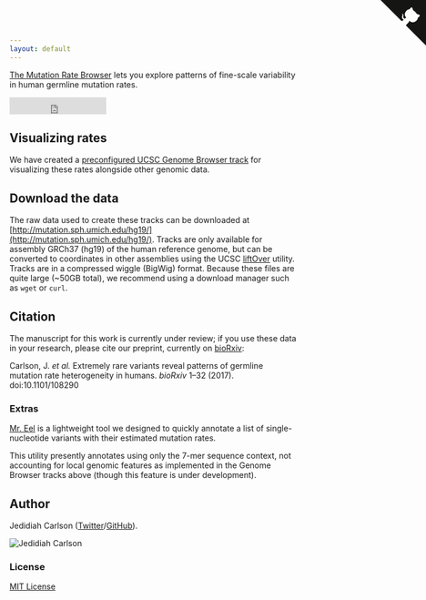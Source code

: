 ```yaml
---
layout: default
---
```


[The Mutation Rate Browser](https://goo.gl/KhDWNU) lets you explore patterns of fine-scale variability in human germline mutation rates.

<iframe src="https://ghbtns.com/github-btn.html?user=carjed&amp;repo=smaug-genetics&amp;type=watch&amp;count=true&amp;size=large"
  allowtransparency="true" frameborder="0" scrolling="0" width="170" height="30"></iframe><br>

## Visualizing rates

We have created a [preconfigured UCSC Genome Browser track](https://goo.gl/KhDWNU) for visualizing these rates alongside other genomic data.

## Download the data

The raw data used to create these tracks can be downloaded at [http://mutation.sph.umich.edu/hg19/](http://mutation.sph.umich.edu/hg19/). Tracks are only available for assembly GRCh37 (hg19) of the human reference genome, but can be converted to coordinates in other assemblies using the UCSC [liftOver](http://hgdownload.cse.ucsc.edu/goldenPath/hg17/liftOver/) utility. Tracks are in a compressed wiggle (BigWig) format. Because these files are quite large (~50GB total), we recommend using a download manager such as `wget` or `curl`.

## Citation

The manuscript for this work is currently under review; if you use these data in your research, please cite our preprint, currently on [bioRxiv](https://doi.org/10.1101/108290):

Carlson, J. *et al.* Extremely rare variants reveal patterns of germline mutation rate heterogeneity in humans. *bioRxiv* 1–32 (2017). doi:10.1101/108290

### Extras

[Mr. Eel](http://www.jedidiahcarlson.com/mr-eel/) is a lightweight tool we designed to quickly annotate a list of single-nucleotide variants with their estimated mutation rates.

This utility presently annotates using only the 7-mer sequence context, not accounting for local genomic features as implemented in the Genome Browser tracks above (though this feature is under development).

## Author

Jedidiah Carlson ([Twitter](http://twitter.com/jedmsp)/[GitHub](http://github.com/carjed)).

![Jedidiah Carlson](https://pbs.twimg.com/profile_images/595932017910513664/Z6VigTrw.jpg)

### License

[MIT License](http://chibicode.mit-license.org/)

<a href="https://github.com/carjed/smaug-genetics" class="github-corner"><svg width="80" height="80" viewBox="0 0 250 250" style="fill:#151513; color:#fff; position: absolute; top: 0; border: 0; right: 0;"><path d="M0,0 L115,115 L130,115 L142,142 L250,250 L250,0 Z"></path><path d="M128.3,109.0 C113.8,99.7 119.0,89.6 119.0,89.6 C122.0,82.7 120.5,78.6 120.5,78.6 C119.2,72.0 123.4,76.3 123.4,76.3 C127.3,80.9 125.5,87.3 125.5,87.3 C122.9,97.6 130.6,101.9 134.4,103.2" fill="currentColor" style="transform-origin: 130px 106px;" class="octo-arm"></path><path d="M115.0,115.0 C114.9,115.1 118.7,116.5 119.8,115.4 L133.7,101.6 C136.9,99.2 139.9,98.4 142.2,98.6 C133.8,88.0 127.5,74.4 143.8,58.0 C148.5,53.4 154.0,51.2 159.7,51.0 C160.3,49.4 163.2,43.6 171.4,40.1 C171.4,40.1 176.1,42.5 178.8,56.2 C183.1,58.6 187.2,61.8 190.9,65.4 C194.5,69.0 197.7,73.2 200.1,77.6 C213.8,80.2 216.3,84.9 216.3,84.9 C212.7,93.1 206.9,96.0 205.4,96.6 C205.1,102.4 203.0,107.8 198.3,112.5 C181.9,128.9 168.3,122.5 157.7,114.1 C157.9,116.9 156.7,120.9 152.7,124.9 L141.0,136.5 C139.8,137.7 141.6,141.9 141.8,141.8 Z" fill="currentColor" class="octo-body"></path></svg></a><style>.github-corner:hover .octo-arm{animation:octocat-wave 560ms ease-in-out}@keyframes octocat-wave{0%,100%{transform:rotate(0)}20%,60%{transform:rotate(-25deg)}40%,80%{transform:rotate(10deg)}}@media (max-width:500px){.github-corner:hover .octo-arm{animation:none}.github-corner .octo-arm{animation:octocat-wave 560ms ease-in-out}}</style>
